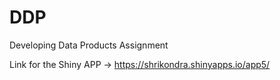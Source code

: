 # DDP
Developing Data Products Assignment

Link for the Shiny APP ->  https://shrikondra.shinyapps.io/app5/
